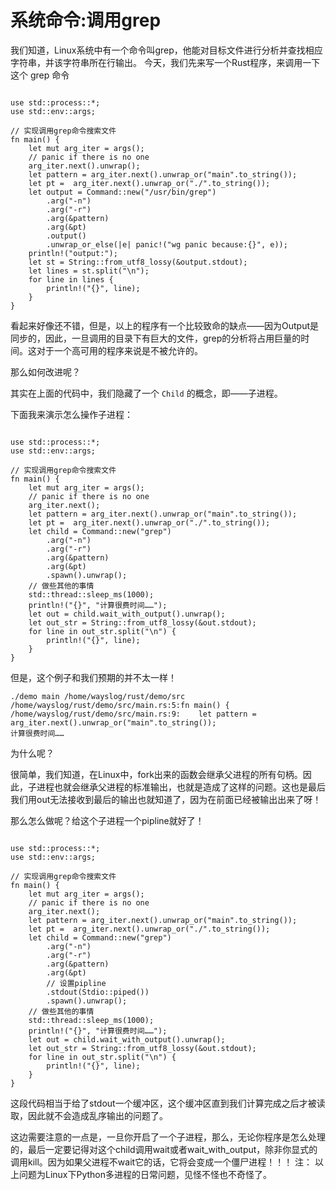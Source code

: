 # 系统命令:调用grep

我们知道，Linux系统中有一个命令叫grep，他能对目标文件进行分析并查找相应字符串，并该字符串所在行输出。
今天，我们先来写一个Rust程序，来调用一下这个 grep 命令

```

use std::process::*;
use std::env::args;

// 实现调用grep命令搜索文件
fn main() {
    let mut arg_iter = args();
    // panic if there is no one
    arg_iter.next().unwrap();
    let pattern = arg_iter.next().unwrap_or("main".to_string());
    let pt =  arg_iter.next().unwrap_or("./".to_string());
    let output = Command::new("/usr/bin/grep")
        .arg("-n")
        .arg("-r")
        .arg(&pattern)
        .arg(&pt)
        .output()
        .unwrap_or_else(|e| panic!("wg panic because:{}", e));
    println!("output:");
    let st = String::from_utf8_lossy(&output.stdout);
    let lines = st.split("\n");
    for line in lines {
        println!("{}", line);
    }
}

```

看起来好像还不错，但是，以上的程序有一个比较致命的缺点——因为Output是同步的，因此，一旦调用的目录下有巨大的文件，grep的分析将占用巨量的时间。这对于一个高可用的程序来说是不被允许的。

那么如何改进呢？

其实在上面的代码中，我们隐藏了一个 `Child` 的概念，即——子进程。

下面我来演示怎么操作子进程：

```

use std::process::*;
use std::env::args;

// 实现调用grep命令搜索文件
fn main() {
    let mut arg_iter = args();
    // panic if there is no one
    arg_iter.next();
    let pattern = arg_iter.next().unwrap_or("main".to_string());
    let pt =  arg_iter.next().unwrap_or("./".to_string());
    let child = Command::new("grep")
        .arg("-n")
        .arg("-r")
        .arg(&pattern)
        .arg(&pt)
        .spawn().unwrap();
    // 做些其他的事情
    std::thread::sleep_ms(1000);
    println!("{}", "计算很费时间……");
    let out = child.wait_with_output().unwrap();
    let out_str = String::from_utf8_lossy(&out.stdout);
    for line in out_str.split("\n") {
        println!("{}", line);
    }
}

```

但是，这个例子和我们预期的并不太一样！

```
./demo main /home/wayslog/rust/demo/src
/home/wayslog/rust/demo/src/main.rs:5:fn main() {
/home/wayslog/rust/demo/src/main.rs:9:    let pattern = arg_iter.next().unwrap_or("main".to_string());
计算很费时间……

```

为什么呢？

很简单，我们知道，在Linux中，fork出来的函数会继承父进程的所有句柄。因此，子进程也就会继承父进程的标准输出，也就是造成了这样的问题。这也是最后我们用out无法接收到最后的输出也就知道了，因为在前面已经被输出出来了呀！

那么怎么做呢？给这个子进程一个pipline就好了！

```

use std::process::*;
use std::env::args;

// 实现调用grep命令搜索文件
fn main() {
    let mut arg_iter = args();
    // panic if there is no one
    arg_iter.next();
    let pattern = arg_iter.next().unwrap_or("main".to_string());
    let pt =  arg_iter.next().unwrap_or("./".to_string());
    let child = Command::new("grep")
        .arg("-n")
        .arg("-r")
        .arg(&pattern)
        .arg(&pt)
        // 设置pipline
        .stdout(Stdio::piped())
        .spawn().unwrap();
    // 做些其他的事情
    std::thread::sleep_ms(1000);
    println!("{}", "计算很费时间……");
    let out = child.wait_with_output().unwrap();
    let out_str = String::from_utf8_lossy(&out.stdout);
    for line in out_str.split("\n") {
        println!("{}", line);
    }
}

```
这段代码相当于给了stdout一个缓冲区，这个缓冲区直到我们计算完成之后才被读取，因此就不会造成乱序输出的问题了。

这边需要注意的一点是，一旦你开启了一个子进程，那么，无论你程序是怎么处理的，最后一定要记得对这个child调用wait或者wait_with_output，除非你显式的调用kill。因为如果父进程不wait它的话，它将会变成一个僵尸进程！！！
注： 以上问题为Linux下Python多进程的日常问题，见怪不怪也不奇怪了。
